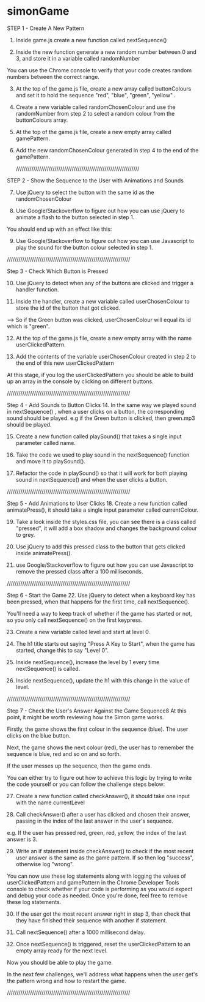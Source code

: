# simonGame

STEP 1 - Create A New Pattern

1. Inside game.js create a new function called nextSequence()

2. Inside the new function generate a new random number between 0 and 3, and store it in a variable called randomNumber

You can use the Chrome console to verify that your code creates random numbers between the correct range.

3. At the top of the game.js file, create a new array called buttonColours and set it to hold the sequence "red", "blue", "green", "yellow" .

4. Create a new variable called randomChosenColour and use the randomNumber from step 2 to select a random colour from the buttonColours array.

5. At the top of the game.js file, create a new empty array called gamePattern.

6. Add the new randomChosenColour generated in step 4 to the end of the gamePattern.

   ////////////////////////////////////////////////////////////////

STEP 2 - Show the Sequence to the User with Animations and Sounds

7. Use jQuery to select the button with the same id as the randomChosenColour

8. Use Google/Stackoverflow to figure out how you can use jQuery to animate a flash to the button selected in step 1.

You should end up with an effect like this:

9. Use Google/Stackoverflow to figure out how you can use Javascript to play the sound for the button colour selected in step 1.

////////////////////////////////////////////////////////////////

Step 3 - Check Which Button is Pressed

10. Use jQuery to detect when any of the buttons are clicked and trigger a handler function.

11. Inside the handler, create a new variable called userChosenColour to store the id of the button that got clicked.

--> So if the Green button was clicked, userChosenColour will equal its id which is "green".

12. At the top of the game.js file, create a new empty array with the name userClickedPattern.

13. Add the contents of the variable userChosenColour created in step 2 to the end of this new userClickedPattern

At this stage, if you log the userClickedPattern you should be able to build up an array in the console by clicking on different buttons.

////////////////////////////////////////////////////////////////

Step 4 - Add Sounds to Button Clicks 14. In the same way we played sound in nextSequence() , when a user clicks on a button, the corresponding sound should be played. e.g if the Green button is clicked, then green.mp3 should be played.

15. Create a new function called playSound() that takes a single input parameter called name.

16. Take the code we used to play sound in the nextSequence() function and move it to playSound().

17. Refactor the code in playSound() so that it will work for both playing sound in nextSequence() and when the user clicks a button.

////////////////////////////////////////////////////////////////

Step 5 - Add Animations to User Clicks 18. Create a new function called animatePress(), it should take a single input parameter called currentColour.

19. Take a look inside the styles.css file, you can see there is a class called "pressed", it will add a box shadow and changes the background colour to grey.

20. Use jQuery to add this pressed class to the button that gets clicked inside animatePress().

21. use Google/Stackoverflow to figure out how you can use Javascript to remove the pressed class after a 100 milliseconds.

////////////////////////////////////////////////////////////////

Step 6 - Start the Game
22. Use jQuery to detect when a keyboard key has been pressed, when that happens for the first time, call nextSequence().

You'll need a way to keep track of whether if the game has started or not, so you only call nextSequence() on the first keypress.

23. Create a new variable called level and start at level 0.

24. The h1 title starts out saying "Press A Key to Start", when the game has started, change this to say "Level 0".

25. Inside nextSequence(), increase the level by 1 every time nextSequence() is called.

26. Inside nextSequence(), update the h1 with this change in the value of level.

////////////////////////////////////////////////////////////////

Step 7 - Check the User's Answer Against the Game Sequence8
At this point, it might be worth reviewing how the Simon game works.

Firstly, the game shows the first colour in the sequence (blue). The user clicks on the blue button.

Next, the game shows the next colour (red), the user has to remember the sequence is blue, red and so on and so forth.

If the user messes up the sequence, then the game ends.


You can either try to figure out how to achieve this logic by trying to write the code yourself or you can follow the challenge steps below:

27. Create a new function called checkAnswer(), it should take one input with the name currentLevel

28. Call checkAnswer() after a user has clicked and chosen their answer, passing in the index of the last answer in the user's sequence.

e.g. If the user has pressed red, green, red, yellow, the index of the last answer is 3.

29. Write an if statement inside checkAnswer() to check if the most recent user answer is the same as the game pattern. If so then log "success", otherwise log "wrong".

You can now use these log statements along with logging the values of userClickedPattern and gamePattern in the Chrome Developer Tools console to check whether if your code is performing as you would expect and debug your code as needed. Once you're done, feel free to remove these log statements.

30. If the user got the most recent answer right in step 3, then check that they have finished their sequence with another if statement.

31. Call nextSequence() after a 1000 millisecond delay.

32. Once nextSequence() is triggered, reset the userClickedPattern to an empty array ready for the next level.

Now you should be able to play the game.

In the next few challenges, we'll address what happens when the user get's the pattern wrong and how to restart the game.

////////////////////////////////////////////////////////////////
